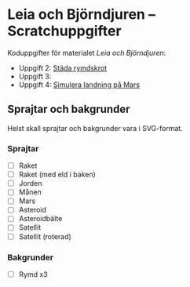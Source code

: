 # Leia och Björndjuren – Scratchuppgifter

Koduppgifter för materialet *Leia och Björndjuren*:

- Uppgift 2: [Städa rymdskrot](coda_2-uppgift/README.md)
- Uppgift 3: 
- Uppgift 4: [Simulera landning på Mars](coda_4-uppgift/README.md)



## Sprajtar och bakgrunder

Helst skall sprajtar och bakgrunder vara i SVG-format.

### Sprajtar

- [ ] Raket
- [ ] Raket (med eld i baken)
- [ ] Jorden
- [ ] Månen
- [ ] Mars
- [ ] Asteroid
- [ ] Asteroidbälte
- [ ] Satellit
- [ ] Satellit (roterad)

### Bakgrunder

- [ ] Rymd x3














